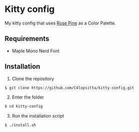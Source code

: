 # Kitty config
My kitty config that uses [Rose Pine](https://rosepinetheme.com/) as a Color Palette.

## Requirements
- Maple Mono Nerd Font

## Installation
1. Clone the repository
```sh
$ git clone https://github.com/C4lopsitta/kitty-config.git
```
2. Enter the folder
```sh
$ cd kitty-config
```
3. Run the installation script
```sh
$ ./install.sh
```

